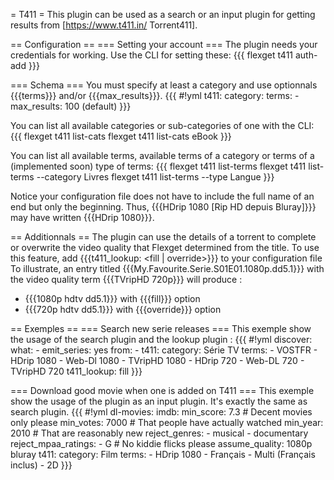 = T411 =
This plugin can be used as a search or an input plugin for getting results from [https://www.t411.in/ Torrent411].

== Configuration ==
=== Setting your account ===
The plugin needs your credentials for working. Use the CLI for setting these:
{{{
flexget t411 auth-add <username> <password>
}}}

=== Schema ===
You must specify at least a category and use optionnals {{{terms}}} and/or {{{max_results}}}.
{{{
#!yml
t411:
  category: <category name>
  terms:
    - <begin of term name>
  max_results: 100 (default)
}}}

You can list all available categories or sub-categories of one with the CLI:
{{{
flexget t411 list-cats
flexget t411 list-cats eBook
}}}

You can list all available terms, available terms of a category or terms of a (implemented soon) type of terms:
{{{
flexget t411 list-terms
flexget t411 list-terms --category Livres
flexget t411 list-terms --type Langue
}}}

Notice your configuration file does not have to include the full name of an end but only the beginning. Thus, {{{HDrip 1080 [Rip HD depuis Bluray]}}} may have written {{{HDrip 1080}}}.

== Additionnals ==
The plugin can use the details of a torrent to complete or overwrite the video quality that Flexget determined from the title.
To use this feature, add {{{t411_lookup: <fill | override>}}} to your configuration file
To illustrate, an entry titled {{{My.Favourite.Serie.S01E01.1080p.dd5.1}}} with the video quality term {{{TVripHD 720p}}} will produce :
* {{{1080p hdtv dd5.1}}} with {{{fill}}} option
* {{{720p hdtv dd5.1}}} with {{{override}}} option

== Exemples ==
=== Search new serie releases ===
This exemple show the usage of the search plugin and the lookup plugin :
{{{
#!yml
discover:
  what:
    - emit_series: yes
  from:
    - t411:
        category: Série TV
        terms:
          - VOSTFR
          - HDrip 1080
          - Web-Dl 1080
          - TVripHD 1080
          - HDrip 720
          - Web-DL 720
          - TVripHD 720
t411_lookup: fill
}}}

=== Download good movie when one is added on T411 ===
This exemple show the usage of the plugin as an input plugin. It's exactly the same as search plugin.
{{{
#!yml
dl-movies:
  imdb:
    min_score: 7.3 # Decent movies only please
    min_votes: 7000 # That people have actually watched
    min_year: 2010 # That are reasonably new
    reject_genres:
      - musical
      - documentary
    reject_mpaa_ratings:
      - G # No kiddie flicks please
  assume_quality: 1080p bluray
  t411:
    category: Film
    terms:
      - HDrip 1080
      - Français
      - Multi (Français inclus)
      - 2D
}}}